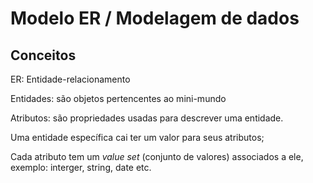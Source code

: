 # Modelo ER / Modelagem de dados

## Conceitos

ER: Entidade-relacionamento

Entidades: são objetos pertencentes ao mini-mundo

Atributos: são propriedades usadas para descrever uma entidade.

Uma entidade específica cai ter um valor para seus atributos;

Cada atributo tem um *value set* (conjunto de valores) associados a ele, exemplo: interger, string, date etc.
